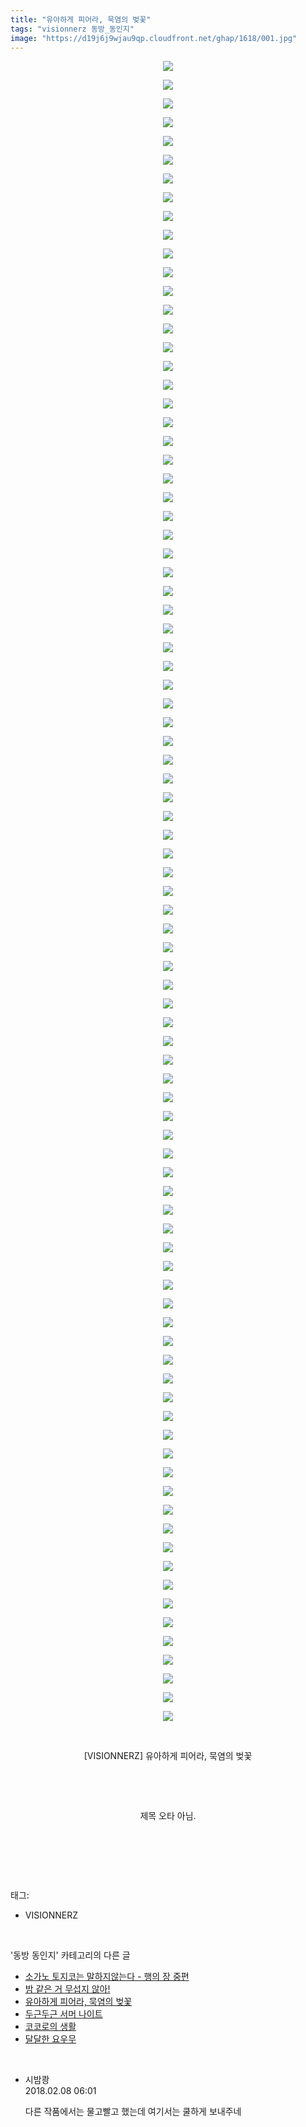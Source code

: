 ```yaml
---
title: "유아하게 피어라, 묵염의 벚꽃"
tags: "visionnerz 동방_동인지"
image: "https://d19j6j9wjau9qp.cloudfront.net/ghap/1618/001.jpg"
---
```

<div class="article">
<p style="text-align: center; clear: none; float: none;"><img src="{{ site.imgserver8 }}/ghap/1618/001.jpg"/></p>
<p style="text-align: center; clear: none; float: none;"><img src="{{ site.imgserver8 }}/ghap/1618/002.jpg"/></p>
<p style="text-align: center; clear: none; float: none;"><img src="{{ site.imgserver8 }}/ghap/1618/003.jpg"/></p>
<p style="text-align: center; clear: none; float: none;"><img src="{{ site.imgserver8 }}/ghap/1618/004.jpg"/></p>
<p style="text-align: center; clear: none; float: none;"><img src="{{ site.imgserver8 }}/ghap/1618/005.jpg"/></p>
<p style="text-align: center; clear: none; float: none;"><img src="{{ site.imgserver8 }}/ghap/1618/006.jpg"/></p>
<p style="text-align: center; clear: none; float: none;"><img src="{{ site.imgserver8 }}/ghap/1618/007.jpg"/></p>
<p style="text-align: center; clear: none; float: none;"><img src="{{ site.imgserver8 }}/ghap/1618/008.jpg"/></p>
<p style="text-align: center; clear: none; float: none;"><img src="{{ site.imgserver8 }}/ghap/1618/009.jpg"/></p>
<p style="text-align: center; clear: none; float: none;"><img src="{{ site.imgserver8 }}/ghap/1618/010.jpg"/></p>
<p style="text-align: center; clear: none; float: none;"><img src="{{ site.imgserver8 }}/ghap/1618/011.jpg"/></p>
<p style="text-align: center; clear: none; float: none;"><img src="{{ site.imgserver8 }}/ghap/1618/012.jpg"/></p>
<p style="text-align: center; clear: none; float: none;"><img src="{{ site.imgserver8 }}/ghap/1618/013.jpg"/></p>
<p style="text-align: center; clear: none; float: none;"><img src="{{ site.imgserver8 }}/ghap/1618/014.jpg"/></p>
<p style="text-align: center; clear: none; float: none;"><img src="{{ site.imgserver8 }}/ghap/1618/015.jpg"/></p>
<p style="text-align: center; clear: none; float: none;"><img src="{{ site.imgserver8 }}/ghap/1618/016.jpg"/></p>
<p style="text-align: center; clear: none; float: none;"><img src="{{ site.imgserver8 }}/ghap/1618/017.jpg"/></p>
<p style="text-align: center; clear: none; float: none;"><img src="{{ site.imgserver8 }}/ghap/1618/018.jpg"/></p>
<p style="text-align: center; clear: none; float: none;"><img src="{{ site.imgserver8 }}/ghap/1618/019.jpg"/></p>
<p style="text-align: center; clear: none; float: none;"><img src="{{ site.imgserver8 }}/ghap/1618/020.jpg"/></p>
<p style="text-align: center; clear: none; float: none;"><img src="{{ site.imgserver8 }}/ghap/1618/021.jpg"/></p>
<p style="text-align: center; clear: none; float: none;"><img src="{{ site.imgserver8 }}/ghap/1618/022.jpg"/></p>
<p style="text-align: center; clear: none; float: none;"><img src="{{ site.imgserver8 }}/ghap/1618/023.jpg"/></p>
<p style="text-align: center; clear: none; float: none;"><img src="{{ site.imgserver8 }}/ghap/1618/024.jpg"/></p>
<p style="text-align: center; clear: none; float: none;"><img src="{{ site.imgserver8 }}/ghap/1618/025.jpg"/></p>
<p style="text-align: center; clear: none; float: none;"><img src="{{ site.imgserver8 }}/ghap/1618/026.jpg"/></p>
<p style="text-align: center; clear: none; float: none;"><img src="{{ site.imgserver8 }}/ghap/1618/027.jpg"/></p>
<p style="text-align: center; clear: none; float: none;"><img src="{{ site.imgserver8 }}/ghap/1618/028.jpg"/></p>
<p style="text-align: center; clear: none; float: none;"><img src="{{ site.imgserver8 }}/ghap/1618/029.jpg"/></p>
<p style="text-align: center; clear: none; float: none;"><img src="{{ site.imgserver8 }}/ghap/1618/030.jpg"/></p>
<p style="text-align: center; clear: none; float: none;"><img src="{{ site.imgserver8 }}/ghap/1618/031.jpg"/></p>
<p style="text-align: center; clear: none; float: none;"><img src="{{ site.imgserver8 }}/ghap/1618/032.jpg"/></p>
<p style="text-align: center; clear: none; float: none;"><img src="{{ site.imgserver8 }}/ghap/1618/033.jpg"/></p>
<p style="text-align: center; clear: none; float: none;"><img src="{{ site.imgserver8 }}/ghap/1618/034.jpg"/></p>
<p style="text-align: center; clear: none; float: none;"><img src="{{ site.imgserver8 }}/ghap/1618/035.jpg"/></p>
<p style="text-align: center; clear: none; float: none;"><img src="{{ site.imgserver8 }}/ghap/1618/036.jpg"/></p>
<p style="text-align: center; clear: none; float: none;"><img src="{{ site.imgserver8 }}/ghap/1618/037.jpg"/></p>
<p style="text-align: center; clear: none; float: none;"><img src="{{ site.imgserver8 }}/ghap/1618/038.jpg"/></p>
<p style="text-align: center; clear: none; float: none;"><img src="{{ site.imgserver8 }}/ghap/1618/039.jpg"/></p>
<p style="text-align: center; clear: none; float: none;"><img src="{{ site.imgserver8 }}/ghap/1618/040.jpg"/></p>
<p style="text-align: center; clear: none; float: none;"><img src="{{ site.imgserver8 }}/ghap/1618/041.jpg"/></p>
<p style="text-align: center; clear: none; float: none;"><img src="{{ site.imgserver8 }}/ghap/1618/042.jpg"/></p>
<p style="text-align: center; clear: none; float: none;"><img src="{{ site.imgserver8 }}/ghap/1618/043.jpg"/></p>
<p style="text-align: center; clear: none; float: none;"><img src="{{ site.imgserver8 }}/ghap/1618/044.jpg"/></p>
<p style="text-align: center; clear: none; float: none;"><img src="{{ site.imgserver8 }}/ghap/1618/045.jpg"/></p>
<p style="text-align: center; clear: none; float: none;"><img src="{{ site.imgserver8 }}/ghap/1618/046.jpg"/></p>
<p style="text-align: center; clear: none; float: none;"><img src="{{ site.imgserver8 }}/ghap/1618/047.jpg"/></p>
<p style="text-align: center; clear: none; float: none;"><img src="{{ site.imgserver8 }}/ghap/1618/048.jpg"/></p>
<p style="text-align: center; clear: none; float: none;"><img src="{{ site.imgserver8 }}/ghap/1618/049.jpg"/></p>
<p style="text-align: center; clear: none; float: none;"><img src="{{ site.imgserver8 }}/ghap/1618/050.jpg"/></p>
<p style="text-align: center; clear: none; float: none;"><img src="{{ site.imgserver8 }}/ghap/1618/051.jpg"/></p>
<p style="text-align: center; clear: none; float: none;"><img src="{{ site.imgserver8 }}/ghap/1618/052.jpg"/></p>
<p style="text-align: center; clear: none; float: none;"><img src="{{ site.imgserver8 }}/ghap/1618/053.jpg"/></p>
<p style="text-align: center; clear: none; float: none;"><img src="{{ site.imgserver8 }}/ghap/1618/054.jpg"/></p>
<p style="text-align: center; clear: none; float: none;"><img src="{{ site.imgserver8 }}/ghap/1618/055.jpg"/></p>
<p style="text-align: center; clear: none; float: none;"><img src="{{ site.imgserver8 }}/ghap/1618/056.jpg"/></p>
<p style="text-align: center; clear: none; float: none;"><img src="{{ site.imgserver8 }}/ghap/1618/057.jpg"/></p>
<p style="text-align: center; clear: none; float: none;"><img src="{{ site.imgserver8 }}/ghap/1618/058.jpg"/></p>
<p style="text-align: center; clear: none; float: none;"><img src="{{ site.imgserver8 }}/ghap/1618/059.jpg"/></p>
<p style="text-align: center; clear: none; float: none;"><img src="{{ site.imgserver8 }}/ghap/1618/060.jpg"/></p>
<p style="text-align: center; clear: none; float: none;"><img src="{{ site.imgserver8 }}/ghap/1618/061.jpg"/></p>
<p style="text-align: center; clear: none; float: none;"><img src="{{ site.imgserver8 }}/ghap/1618/062.jpg"/></p>
<p style="text-align: center; clear: none; float: none;"><img src="{{ site.imgserver8 }}/ghap/1618/063.jpg"/></p>
<p style="text-align: center; clear: none; float: none;"><img src="{{ site.imgserver8 }}/ghap/1618/064.jpg"/></p>
<p style="text-align: center; clear: none; float: none;"><img src="{{ site.imgserver8 }}/ghap/1618/065.jpg"/></p>
<p style="text-align: center; clear: none; float: none;"><img src="{{ site.imgserver8 }}/ghap/1618/066.jpg"/></p>
<p style="text-align: center; clear: none; float: none;"><img src="{{ site.imgserver8 }}/ghap/1618/067.jpg"/></p>
<p style="text-align: center; clear: none; float: none;"><img src="{{ site.imgserver8 }}/ghap/1618/068.jpg"/></p>
<p style="text-align: center; clear: none; float: none;"><img src="{{ site.imgserver8 }}/ghap/1618/069.jpg"/></p>
<p style="text-align: center; clear: none; float: none;"><img src="{{ site.imgserver8 }}/ghap/1618/070.jpg"/></p>
<p style="text-align: center; clear: none; float: none;"><img src="{{ site.imgserver8 }}/ghap/1618/071.jpg"/></p>
<p style="text-align: center; clear: none; float: none;"><img src="{{ site.imgserver8 }}/ghap/1618/072.jpg"/></p>
<p style="text-align: center; clear: none; float: none;"><img src="{{ site.imgserver8 }}/ghap/1618/073.jpg"/></p>
<p style="text-align: center; clear: none; float: none;"><img src="{{ site.imgserver8 }}/ghap/1618/074.jpg"/></p>
<p style="text-align: center; clear: none; float: none;"><img src="{{ site.imgserver8 }}/ghap/1618/075.jpg"/></p>
<p style="text-align: center; clear: none; float: none;"><img src="{{ site.imgserver8 }}/ghap/1618/076.jpg"/></p>
<p style="text-align: center; clear: none; float: none;"><img src="{{ site.imgserver8 }}/ghap/1618/077.jpg"/></p>
<p style="text-align: center; clear: none; float: none;"><img src="{{ site.imgserver8 }}/ghap/1618/078.jpg"/></p>
<p style="text-align: center; clear: none; float: none;"><img src="{{ site.imgserver8 }}/ghap/1618/079.jpg"/></p>
<p style="text-align: center; clear: none; float: none;"><img src="{{ site.imgserver8 }}/ghap/1618/080.jpg"/></p>
<p style="text-align: center; clear: none; float: none;"><img src="{{ site.imgserver8 }}/ghap/1618/081.jpg"/></p>
<p style="text-align: center; clear: none; float: none;"><img src="{{ site.imgserver8 }}/ghap/1618/082.jpg"/></p>
<p style="text-align: center; clear: none; float: none;"><img src="{{ site.imgserver8 }}/ghap/1618/083.jpg"/></p>
<p style="text-align: center; clear: none; float: none;"><img src="{{ site.imgserver8 }}/ghap/1618/084.jpg"/></p>
<p style="text-align: center; clear: none; float: none;"><img src="{{ site.imgserver8 }}/ghap/1618/085.jpg"/></p>
<p style="text-align: center; clear: none; float: none;"><img src="{{ site.imgserver8 }}/ghap/1618/086.jpg"/></p>
<p style="text-align: center; clear: none; float: none;"><img src="{{ site.imgserver8 }}/ghap/1618/087.jpg"/></p>
<p style="text-align: center; clear: none; float: none;"><img src="{{ site.imgserver8 }}/ghap/1618/088.jpg"/></p>
<p style="text-align: center; clear: none; float: none;"><img src="{{ site.imgserver8 }}/ghap/1618/089.jpg"/></p>
<p style="text-align: center; clear: none; float: none;"><br/></p>
<p style="text-align: center; clear: none; float: none;">[VISIONNERZ] 유아하게 피어라, 묵염의 벚꽃</p>
<p style="text-align: center; clear: none; float: none;"><br/></p>
<p style="text-align: center; clear: none; float: none;"><br/></p>
<p style="text-align: center; clear: none; float: none;">제목 오타 아님.</p>
<p style="text-align: center; clear: none; float: none;"><br/></p>
<p><br/></p>
</div><br/>
<div class="tagTrail">
<p>태그: </p>
<ul>
<li>VISIONNERZ</li>
</ul>
</div><br/>
<div class="another">
<p>'동방 동인지' 카테고리의 다른 글</p>
<ul>
<li><a href="/ghap_1621">소가노 토지코는 말하지않는다 - 행의 장 중편</a></li>
<li><a href="/ghap_1620">밤 같은 거 무섭지 않아!</a></li>
<li><a href="/ghap_1618">유아하게 피어라, 묵염의 벚꽃</a></li>
<li><a href="/ghap_1617">두근두근 서머 나이트</a></li>
<li><a href="/ghap_1616">코코로의 생활</a></li>
<li><a href="/ghap_1615">달달한 요우무</a></li>
</ul>
</div><br/>
<div class="cb_module cb_fluid">
<div class="cb_wrt cb_profile">
<div class="comment">
<ul>
<li class="cb_thumb_off" id="comment15194932">
<div class="cb_comment_area">
<div class="cb_info_area">
<div class="cb_section">
<span class="cb_nick_name">시밤쾅</span>
</div>
<div class="cb_section">
<span class="cb_date">2018.02.08 06:01 </span>
</div>
</div>
<div class="cb_dsc_comment">
<p class="cb_dsc">
											다른 작품에서는 물고빨고 했는데 여기서는 쿨하게 보내주네
										</p>
</div>
</div></li>
</ul>
</div>
</div><!-- commentList close -->
</div><br/>
